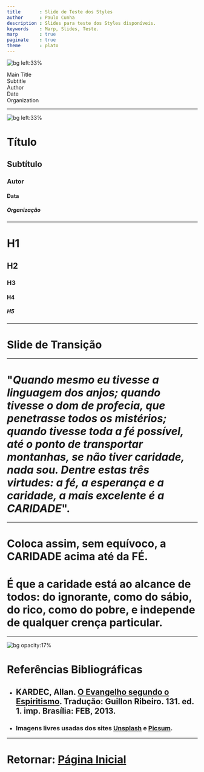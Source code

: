 ```yaml
---
title       : Slide de Teste dos Styles
author      : Paulo Cunha
description : Slides para teste dos Styles disponíveis.
keywords    : Marp, Slides, Teste.
marp        : true
paginate    : true
theme       : plato
---
```



<!-- _class: titlepage -->

![bg left:33%](https://www.cnj.jus.br/wp-content/uploads/2019/07/d838b1934903737dba35d46c07793a8c.jpg)
<div class="title">Main Title</div>
<div class="subtitle">Subtitle<div>
<div class="author">Author</div>
<div class="date">Date</div>
<div class="organization">Organization</div>

---
<!-- _class: titlepage -->

![bg left:33%](https://www.cnj.jus.br/wp-content/uploads/2019/07/d838b1934903737dba35d46c07793a8c.jpg)
# Título
## Subtítulo
### Autor
#### Data
##### Organização

---
# H1
## H2
### H3
#### H4
##### H5


---
<!-- _class: lead -->
# Slide de Transição

---
 <!-- 
[ ]------------------- [ SLIDE ] ---------------------[ ] 
-->

# "_Quando mesmo eu tivesse a linguagem dos anjos; quando tivesse o dom de profecia, que penetrasse todos os mistérios; quando tivesse toda a fé possível, até o ponto de transportar montanhas, se não tiver caridade, nada sou. Dentre estas três virtudes: a **fé**, a **esperança** e a **caridade**, a mais excelente é a **CARIDADE**_".

---


# Coloca assim, sem equívoco, a <br> **CARIDADE** acima até da **FÉ**. 

# É que a caridade está ao alcance de todos: do **ignorante**, como do **sábio**, do **rico**, como do **pobre**, e **independe** de qualquer crença **particular**.

---
<!-- 
############################### [ SECTION ] #################################### 
-->

<!-- 
_backgroundColor: 
_color: black
_paginate: false
footer: "" 
-->

![bg opacity:17%](https://images.unsplash.com/photo-1524995997946-a1c2e315a42f?ixlib=rb-1.2.1&ixid=MnwxMjA3fDB8MHxwaG90by1wYWdlfHx8fGVufDB8fHx8&auto=format&fit=crop&w=870&q=80)

# Referências Bibliográficas

- ## KARDEC, Allan. [O Evangelho segundo o Espiritismo](https://www.febnet.org.br/wp-content/uploads/2014/05/Livro-dos-Espiritos.pdf). Tradução: Guillon Ribeiro. 131. ed. 1. imp. Brasília: FEB, 2013. 

- ### Imagens livres usadas dos sites [Unsplash](https://unsplash.com/) e [Picsum](https://picsum.photos/).
---

<div class="center">

# Retornar: [Página Inicial](#1)

</div>